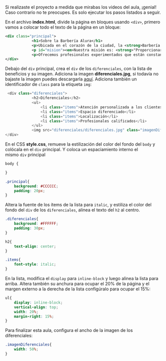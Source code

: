 Si realizaste el proyecto a medida que mirabas los videos del aula, ¡genial! Caso contrario no te preocupes. Es solo ejecutar los pasos listados a seguir.

En el archivo **index.html**, divide la página en bloques usando `<div>`, primero vamos a colocar todo el texto de la página en un bloque:

```xml
<div class="principal">
            <h1>Sobre la Barbería Alura</h1>
            <p>Ubicada en el corazón de la ciudad, la <strong>Barbería Alura</strong> trae para el mercado lo que hay de mejor para su cabello y barba. Fundada en 2020, la Barbería Alura ya es destaque en la ciudad y conquista nuevos clientes diariamente.</p>
            <p id="mision"><em>Nuestra misión es: <strong>"Proporcionar autoestima y calidad de vida a nuestros clientes"</strong>.</em></p>
            <p>Ofrecemos profesionales experimentados que están constantemente observando los cambios y movimiento en el mundo de la moda, para así ofrecer a nuestros clientes las últimas tendencias. El atendimiento posee un padrón de excelencia y agilidad, garantizando calidad y satisfacción de nuestros clientes.</p> 
</div>
```

Debajo del `div` principal, crea el `div` de los `diferenciales`, con la lista de beneficios y su imagen. Adiciona la imagen **diferenciales.jpg**, si todavía no bajaste la imagen puedes descargarla [aquí](https://github.com/alura-es-cursos/1742-HTML5-y-CSS3-parte1/raw/aula5/diferenciales.zip). Adiciona también un identificador de `class` para la etiqueta `img`:

```javascript
 <div class="diferenciales">
            <h2>Diferenciales</h2>
            <ul>
                <li class="items">Atención personalizada a los clientes</li>
                <li class="items">Espacio diferenciado</li>
                <li class="items">Localización</li>
                <li class="items">Profesionales calificados</li>
            </ul>
            <img src="diferenciales/diferenciales.jpg" class="imagenDiferenciales">
</div>
```

En el CSS **style.css**, remueve la estilización del color del fondo del `body` y colócala en el `div` principal. Y coloca un espaciamiento interno el mismo `div` principal

```css
body {

}

.principal{
    background: #CCCCCC;
    padding: 20px;
}
```

Altera la fuente de los ítems de la lista para `italic`, y estiliza el color del fondo del `div` de los `diferenciales`, alinea el texto del `h2` al centro.

```css
.diferenciales{
    background: #FFFFFF;
    padding: 30px;
}

h2{
    text-align: center;
}

.items{
    font-style: italic;
}
```

En la lista, modifica el `display` para `inline-block` y luego alinea la lista para arriba. Altera también su anchura para ocupar el 20% de la página y el margen externo a la derecha de la lista configúralo para ocupar el 15%:

```css
ul{
    display: inline-block;
    vertical-align: top;
    width: 20%;
    margin-right: 15%;
}
```

Para finalizar esta aula, configura el ancho de la imagen de los diferenciales:

```css
.imagenDiferenciales{
    width: 50%;
}
```